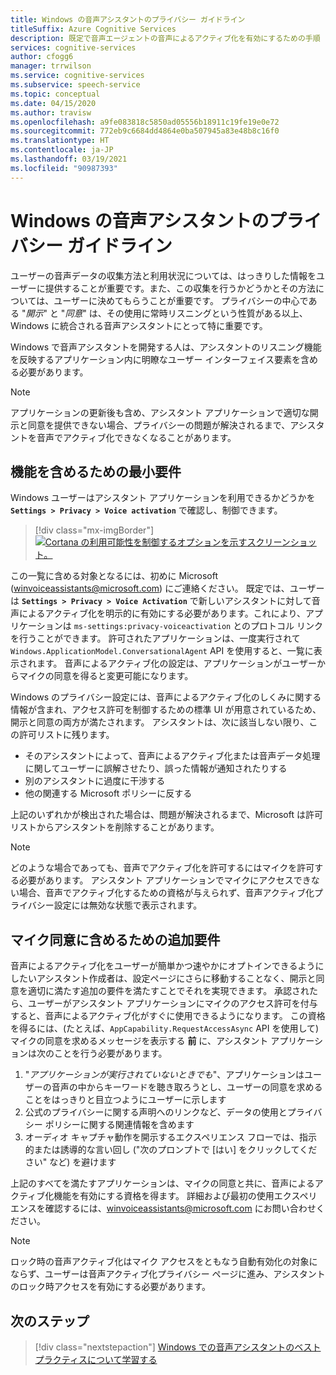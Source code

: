 ```yaml
---
title: Windows の音声アシスタントのプライバシー ガイドライン
titleSuffix: Azure Cognitive Services
description: 既定で音声エージェントの音声によるアクティブ化を有効にするための手順
services: cognitive-services
author: cfogg6
manager: trrwilson
ms.service: cognitive-services
ms.subservice: speech-service
ms.topic: conceptual
ms.date: 04/15/2020
ms.author: travisw
ms.openlocfilehash: a9fe083818c5850ad05556b18911c19fe19e0e72
ms.sourcegitcommit: 772eb9c6684dd4864e0ba507945a83e48b8c16f0
ms.translationtype: HT
ms.contentlocale: ja-JP
ms.lasthandoff: 03/19/2021
ms.locfileid: "90987393"
---
```

# <a name="privacy-guidelines-for-voice-assistants-on-windows"></a>Windows の音声アシスタントのプライバシー ガイドライン

ユーザーの音声データの収集方法と利用状況については、はっきりした情報をユーザーに提供することが重要です。また、この収集を行うかどうかとその方法については、ユーザーに決めてもらうことが重要です。 プライバシーの中心である "*開示*" と "*同意*" は、その使用に常時リスニングという性質がある以上、Windows に統合される音声アシスタントにとって特に重要です。

Windows で音声アシスタントを開発する人は、アシスタントのリスニング機能を反映するアプリケーション内に明瞭なユーザー インターフェイス要素を含める必要があります。

> [!NOTE]
> アプリケーションの更新後も含め、アシスタント アプリケーションで適切な開示と同意を提供できない場合、プライバシーの問題が解決されるまで、アシスタントを音声でアクティブ化できなくなることがあります。

## <a name="minimum-requirements-for-feature-inclusion"></a>機能を含めるための最小要件

Windows ユーザーはアシスタント アプリケーションを利用できるかどうかを **`Settings > Privacy > Voice activation`** で確認し、制御できます。

 > [!div class="mx-imgBorder"]
 > [![Cortana の利用可能性を制御するオプションを示すスクリーンショット。](media/voice-assistants/windows_voice_assistant/privacy-app-listing.png "アシスタント アプリケーションの Windows 音声アクティブ化プライバシー設定エントリ")](media/voice-assistants/windows_voice_assistant/privacy-app-listing.png#lightbox)

この一覧に含める対象となるには、初めに Microsoft (winvoiceassistants@microsoft.com) にご連絡ください。 既定では、ユーザーは **`Settings > Privacy > Voice Activation`** で新しいアシスタントに対して音声によるアクティブ化を明示的に有効にする必要があります。これにより、アプリケーションは `ms-settings:privacy-voiceactivation` とのプロトコル リンクを行うことができます。 許可されたアプリケーションは、一度実行されて `Windows.ApplicationModel.ConversationalAgent` API を使用すると、一覧に表示されます。 音声によるアクティブ化の設定は、アプリケーションがユーザーからマイクの同意を得ると変更可能になります。

Windows のプライバシー設定には、音声によるアクティブ化のしくみに関する情報が含まれ、アクセス許可を制御するための標準 UI が用意されているため、開示と同意の両方が満たされます。 アシスタントは、次に該当しない限り、この許可リストに残ります。

* そのアシスタントによって、音声によるアクティブ化または音声データ処理に関してユーザーに誤解させたり、誤った情報が通知されたりする
* 別のアシスタントに過度に干渉する
* 他の関連する Microsoft ポリシーに反する

上記のいずれかが検出された場合は、問題が解決されるまで、Microsoft は許可リストからアシスタントを削除することがあります。

> [!NOTE]
> どのような場合であっても、音声でアクティブ化を許可するにはマイクを許可する必要があります。 アシスタント アプリケーションでマイクにアクセスできない場合、音声でアクティブ化するための資格が与えられず、音声アクティブ化プライバシー設定には無効な状態で表示されます。

## <a name="additional-requirements-for-inclusion-in-microphone-consent"></a>マイク同意に含めるための追加要件

音声によるアクティブ化をユーザーが簡単かつ速やかにオプトインできるようにしたいアシスタント作成者は、設定ページにさらに移動することなく、開示と同意を適切に満たす追加の要件を満たすことでそれを実現できます。 承認されたら、ユーザーがアシスタント アプリケーションにマイクのアクセス許可を付与すると、音声によるアクティブ化がすぐに使用できるようになります。 この資格を得るには、(たとえば、`AppCapability.RequestAccessAsync` API を使用して) マイクの同意を求めるメッセージを表示する **前** に、アシスタント アプリケーションは次のことを行う必要があります。

1. "*アプリケーションが実行されていないときでも*"、アプリケーションはユーザーの音声の中からキーワードを聴き取ろうとし、ユーザーの同意を求めることをはっきりと目立つようにユーザーに示します
1. 公式のプライバシーに関する声明へのリンクなど、データの使用とプライバシー ポリシーに関する関連情報を含めます
1. オーディオ キャプチャ動作を開示するエクスペリエンス フローでは、指示的または誘導的な言い回し ("次のプロンプトで [はい] をクリックしてください" など) を避けます

上記のすべてを満たすアプリケーションは、マイクの同意と共に、音声によるアクティブ化機能を有効にする資格を得ます。 詳細および最初の使用エクスペリエンスを確認するには、winvoiceassistants@microsoft.com にお問い合わせください。

> [!NOTE]
> ロック時の音声アクティブ化はマイク アクセスをともなう自動有効化の対象にならず、ユーザーは音声アクティブ化プライバシー ページに進み、アシスタントのロック時アクセスを有効にする必要があります。

## <a name="next-steps"></a>次のステップ

> [!div class="nextstepaction"]
> [Windows での音声アシスタントのベスト プラクティスについて学習する](windows-voice-assistants-best-practices.md)